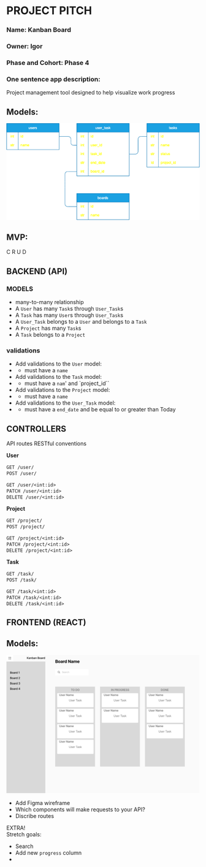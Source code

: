 # PROJECT PITCH
### Name: Kanban Board
### Owner: Igor 

### Phase and Cohort:  Phase 4



### One sentence app description:
Project management tool designed to help visualize work progress


## Models: 
![domainmodel](./dbdiagram.png)


## MVP:
C
R
U
D


## BACKEND (API)
### MODELS
* many-to-many relationship
* A `User` has many `Task`s through `User_Task`s
* A `Task` has many `User`s through `User_Task`s 
* A `User_Task` belongs to a `User` and belongs to a `Task`
* A `Project` has many `Task`s 
* A `Task` belongs to a `Project`


### validations 
* Add validations to the `User` model:
* - must have a `name`
* Add validations to the `Task` model:
* - must have a `nam`' and `project_id``
* Add validations to the `Project` model:
* - must have a `name`
* Add validations to the `User_Task` model:
* - must have a `end_date` and be equal to or greater than Today

## CONTROLLERS
​​API routes 
RESTful conventions 

**User**
```
GET /user/
POST /user/
```

```
GET /user/<int:id>
PATCH /user/<int:id>
DELETE /user/<int:id>
```
**Project**
```
GET /project/
POST /project/
```

```
GET /project/<int:id>
PATCH /project/<int:id>
DELETE /project/<int:id>
```
**Task**
```
GET /task/
POST /task/
```

```
GET /task/<int:id>
PATCH /task/<int:id>
DELETE /task/<int:id>
```
## FRONTEND (REACT)

## Models: 
![screen](./kanban_board.png)

- Add Figma wireframe   
- Which components will make requests to your API?  
- Discribe routes


EXTRA!  
Stretch goals:
- Search
- Add new `progress` column 
-